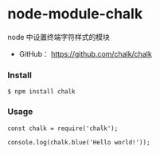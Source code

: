 # node-module-chalk

node 中设置终端字符样式的模块

* GitHub： https://github.com/chalk/chalk


### Install
```
$ npm install chalk
```
### Usage
```
const chalk = require('chalk');

console.log(chalk.blue('Hello world!'));
```
